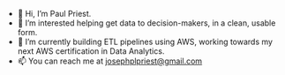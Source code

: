 - 👋 Hi, I’m Paul Priest.
- 👀 I’m interested helping get data to decision-makers, in a clean, usable form.
- 🌱 I’m currently building ETL pipelines using AWS, working towards my next AWS certification in Data Analytics.
- 📫 You can reach me at josephplpriest@gmail.com

<!---
josephplpriest/josephplpriest is a ✨ special ✨ repository because its `README.md` (this file) appears on your GitHub profile.
You can click the Preview link to take a look at your changes.
--->
